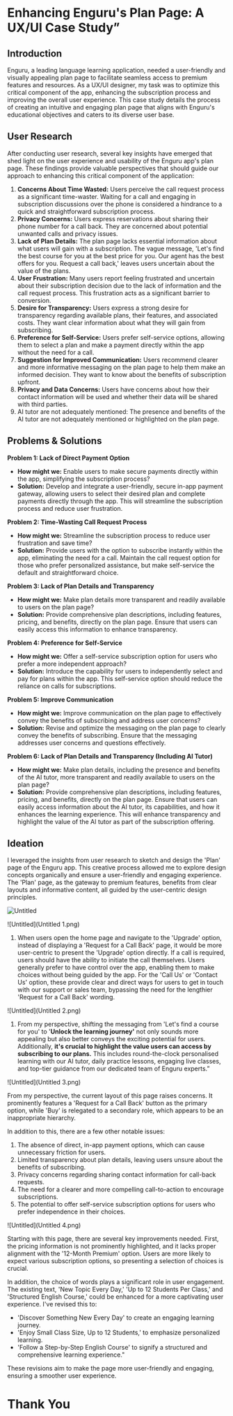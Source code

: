 # Enhancing Enguru's Plan Page: A UX/UI Case Study”

## **Introduction**

Enguru, a leading language learning application, needed a user-friendly and visually appealing plan page to facilitate seamless access to premium features and resources. As a UX/UI designer, my task was to optimize this critical component of the app, enhancing the subscription process and improving the overall user experience. This case study details the process of creating an intuitive and engaging plan page that aligns with Enguru's educational objectives and caters to its diverse user base.

## User Research

After conducting user research, several key insights have emerged that shed light on the user experience and usability of the Enguru app's plan page. These findings provide valuable perspectives that should guide our approach to enhancing this critical component of the application:

1. **Concerns About Time Wasted:** Users perceive the call request process as a significant time-waster. Waiting for a call and engaging in subscription discussions over the phone is considered a hindrance to a quick and straightforward subscription process.
2. **Privacy Concerns:** Users express reservations about sharing their phone number for a call back. They are concerned about potential unwanted calls and privacy issues.
3. **Lack of Plan Details:** The plan page lacks essential information about what users will gain with a subscription. The vague message, 'Let's find the best course for you at the best price for you. Our agent has the best offers for you. Request a call back,' leaves users uncertain about the value of the plans.
4. **User Frustration:** Many users report feeling frustrated and uncertain about their subscription decision due to the lack of information and the call request process. This frustration acts as a significant barrier to conversion.
5. **Desire for Transparency:** Users express a strong desire for transparency regarding available plans, their features, and associated costs. They want clear information about what they will gain from subscribing.
6. **Preference for Self-Service:** Users prefer self-service options, allowing them to select a plan and make a payment directly within the app without the need for a call.
7. **Suggestion for Improved Communication:** Users recommend clearer and more informative messaging on the plan page to help them make an informed decision. They want to know about the benefits of subscription upfront.
8. **Privacy and Data Concerns:** Users have concerns about how their contact information will be used and whether their data will be shared with third parties.
9.  AI tutor are not adequately mentioned: The presence and benefits of the AI tutor are not adequately mentioned or highlighted on the plan page.

## Problems & Solutions

**Problem 1: Lack of Direct Payment Option**

- **How might we:** Enable users to make secure payments directly within the app, simplifying the subscription process?
- **Solution:** Develop and integrate a user-friendly, secure in-app payment gateway, allowing users to select their desired plan and complete payments directly through the app. This will streamline the subscription process and reduce user frustration.

**Problem 2: Time-Wasting Call Request Process**

- **How might we:** Streamline the subscription process to reduce user frustration and save time?
- **Solution:** Provide users with the option to subscribe instantly within the app, eliminating the need for a call. Maintain the call request option for those who prefer personalized assistance, but make self-service the default and straightforward choice.

**Problem 3: Lack of Plan Details and Transparency**

- **How might we:** Make plan details more transparent and readily available to users on the plan page?
- **Solution:** Provide comprehensive plan descriptions, including features, pricing, and benefits, directly on the plan page. Ensure that users can easily access this information to enhance transparency.

**Problem 4: Preference for Self-Service**

- **How might we:** Offer a self-service subscription option for users who prefer a more independent approach?
- **Solution:** Introduce the capability for users to independently select and pay for plans within the app. This self-service option should reduce the reliance on calls for subscriptions.

**Problem 5: Improve Communication**

- **How might we:** Improve communication on the plan page to effectively convey the benefits of subscribing and address user concerns?
- **Solution:** Revise and optimize the messaging on the plan page to clearly convey the benefits of subscribing. Ensure that the messaging addresses user concerns and questions effectively.

**Problem 6: Lack of Plan Details and Transparency (Including AI Tutor)**

- **How might we:** Make plan details, including the presence and benefits of the AI tutor, more transparent and readily available to users on the plan page?
- **Solution:** Provide comprehensive plan descriptions, including features, pricing, and benefits, directly on the plan page. Ensure that users can easily access information about the AI tutor, its capabilities, and how it enhances the learning experience. This will enhance transparency and highlight the value of the AI tutor as part of the subscription offering.

## Ideation

I leveraged the insights from user research to sketch and design the 'Plan' page of the Enguru app. This creative process allowed me to explore design concepts organically and ensure a user-friendly and engaging experience. The 'Plan' page, as the gateway to premium features, benefits from clear layouts and informative content, all guided by the user-centric design principles.

![Untitled](Untitled.png)

![Untitled](Untitled 1.png)

1. When users open the home page and navigate to the 'Upgrade' option, instead of displaying a 'Request for a Call Back' page, it would be more user-centric to present the 'Upgrade' option directly. If a call is required, users should have the ability to initiate the call themselves. Users generally prefer to have control over the app, enabling them to make choices without being guided by the app. For the 'Call Us' or 'Contact Us' option, these provide clear and direct ways for users to get in touch with our support or sales team, bypassing the need for the lengthier 'Request for a Call Back' wording.

![Untitled](Untitled 2.png)

1. From my perspective, shifting the messaging from 'Let's find a course for you' to '**Unlock the learning journey'** not only sounds more appealing but also better conveys the exciting potential for users. Additionally, **it's crucial to highlight the value users can access by subscribing to our plans.** This includes round-the-clock personalised learning with our AI tutor, daily practice lessons, engaging live classes, and top-tier guidance from our dedicated team of Enguru experts.”

![Untitled](Untitled 3.png)

From my perspective, the current layout of this page raises concerns. It prominently features a 'Request for a Call Back' button as the primary option, while 'Buy' is relegated to a secondary role, which appears to be an inappropriate hierarchy.

In addition to this, there are a few other notable issues:

1. The absence of direct, in-app payment options, which can cause unnecessary friction for users.
2. Limited transparency about plan details, leaving users unsure about the benefits of subscribing.
3. Privacy concerns regarding sharing contact information for call-back requests.
4. The need for a clearer and more compelling call-to-action to encourage subscriptions.
5. The potential to offer self-service subscription options for users who prefer independence in their choices.

![Untitled](Untitled 4.png)

Starting with this page, there are several key improvements needed. First, the pricing information is not prominently highlighted, and it lacks proper alignment with the '12-Month Premium' option. Users are more likely to expect various subscription options, so presenting a selection of choices is crucial.

In addition, the choice of words plays a significant role in user engagement. The existing text, 'New Topic Every Day,' 'Up to 12 Students Per Class,' and 'Structured English Course,' could be enhanced for a more captivating user experience. I've revised this to:

- 'Discover Something New Every Day' to create an engaging learning journey.
- 'Enjoy Small Class Size, Up to 12 Students,' to emphasize personalized learning.
- 'Follow a Step-by-Step English Course' to signify a structured and comprehensive learning experience."

These revisions aim to make the page more user-friendly and engaging, ensuring a smoother user experience.

# Thank You